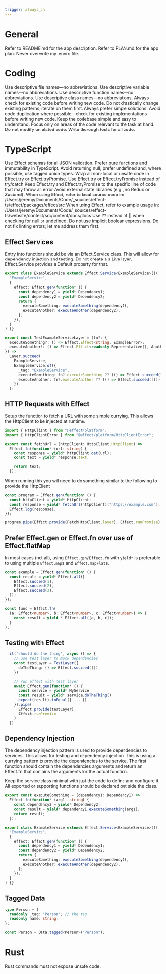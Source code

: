 ```yaml
---
trigger: always_on
---
```


# General

Refer to README.md for the app description.
Refer to PLAN.md for the app plan.
Never overwrite my .envrc file.

# Coding

Use descriptive file names—no abbreviations.
Use descriptive variable names—no abbreviations.
Use descriptive function names—no abbreviations.
Use descriptive class names—no abbreviations.
Always check for existing code before writing new code.
Do not drastically change existing patterns; iterate on them first.
Always prefer simple solutions.
Avoid code duplication where possible—check for existing implementations before writing new code.
Keep the codebase simple and easy to understand.
Focus only on areas of the code relevant to the task at hand.
Do not modify unrelated code.
Write thorough tests for all code.

# TypeScript

Use Effect schemas for all JSON validation.
Prefer pure functions and immutability in TypeScript.
Avoid returning null; prefer undefined and, where possible, use tagged union types.
Wrap all non-local or unsafe code in Effect.try or Effect.tryPromise.
Use Effect.try or Effect.tryPromise instead of try/catch
Keep Effect.try and Effect.tryPromise to the specific line of code that may throw an error
Avoid external state libraries (e.g., no Redux or Zustand).
When using Effect, refer to local source code in: /Users/jeremy/Documents/Code/\_sources/effect-ts/effect/packages/effect/src
When using Effect, refer to example usage in: /Users/jeremy/Documents/Code/\_sources/effect-ts/website/content/src/content/docs/docs
Use ?? instead of || when checking for null or undefined.
Do not use implicit boolean expressions.
Do not fix linting errors; let me address them first.

## Effect Services

Entry into functions should be via an Effect.Service class. This will allow for dependency injection and testing. Do not create a a Live layer, Effect.Service provides a Default property for that.

```typescript
export class ExampleService extends Effect.Service<ExampleService>()(
  "ExampleService",
  {
    effect: Effect.gen(function* () {
      const dependency1 = yield* Dependency1;
      const dependency2 = yield* Dependency2;
      return {
        executeSomething: executeSomething(dependency1),
        executeAnother: executeAnother(dependency2),
      };
    }),
  }
) {}

export const TestExampleServiceLayer = (fn?: {
  executeSomething?: () => Effect.Effect<string, ExampleError>;
  executeAnother?: () => Effect.Effect<readonly Representative[], AnotherError>;
}) =>
  Layer.succeed(
    ExampleService,
    ExampleService.of({
      _tag: "ExampleService",
      executeSomething: fn?.executeSomething ?? (() => Effect.succeed("")),
      executeAnother: fn?.executeAnother ?? (() => Effect.succeed([])),
    })
  );
```

## HTTP Requests with Effect

Setup the function to fetch a URL with some simple currying. This allows the HttpClient to be injected at runtime.

```typescript
import { HttpClient } from "@effect/platform";
import { HttpClientError } from "@effect/platform/HttpClientError";

export const fetchUrl = (httpClient: HttpClient.HttpClient) =>
  Effect.fn(function* (url: string) {
    const response = yield* httpClient.get(url);
    const text = yield* response.text;

    return text;
  });
```

When running this you will need to do something similar to the following to provide the HttpClient

```typescript
const program = Effect.gen(function* () {
  const httpClient = yield* HttpClient;
  const response = yield* fetchUrl(httpClient)("https://example.com");
  Effect.log(response);
});

program.pipe(Effect.provide(FetchHttpClient.layer), Effect.runPromise);
```

## Prefer Effect.gen or Effect.fn over use of Effect.flatMap

In most cases (not all), using `Effect.gen/Effect.fn` with `yield*` is preferable to using multiple `Effect.map`s and `Effect.mapFlat`s.

```typescript
const example = Effect.gen(function* () {
  const result = yield* Effect.all([
    Effect.succeed(1),
    Effect.succeed(2),
    Effect.succeed(3),
  ]);
});

const func = Effect.fn(
  (a: Effect<number>, b: Effect<number>, c: Effect<number>) => {
    const result = yield * Effect.all([a, b, c]);
  }
);
```

## Testing with Effect

```typescript
  it('should do the thing', async () => {
    // use test layer to mock dependencies
    const testLayer = TestLayer({
      doTheThing: () => Effect.succeed([])
    })

    // run effect with test layer
    await Effect.gen(function* () {
      const service = yield* MyService
      const result = yield* service.doTheThing()
      expect(result).toEqual({ ... })
    }).pipe(
      Effect.provide(testLayer),
      Effect.runPromise
    )
  })
```

## Dependency Injection

The dependency injection pattern is used to provide dependencies to services. This allows for testing and dependency injection. This is using a currying pattern to provide the dependencies to the service. The first function should contain the dependencies arguments and return an Effect.fn that contains the arguments for the actual function.

Keep the service class minimal with just the code to define and configure it. All exported or supporting functions should be declared out side the class.

```typescript
export const executeSomething = (dependency1: Dependency1) =>
  Effect.fn(function* (arg1: string) {
    const dependency2 = yield* Dependency2;
    const result = yield* dependency1.executeSomething(arg1);
    return result;
  });

export class ExampleService extends Effect.Service<ExampleService>()(
  "ExampleService",
  {
    effect: Effect.gen(function* () {
      const dependency1 = yield* Dependency1;
      const dependency2 = yield* Dependency2;
      return {
        executeSomething: executeSomething(dependency1),
        executeAnother: executeAnother(dependency2),
      };
    }),
  }
) {}
```

## Tagged Data

```typescript
type Person = {
  readonly _tag: "Person"; // the tag
  readonly name: string;
};

const Person = Data.tagged<Person>("Person");
```

# Rust

Rust commands must not expose unsafe code.

